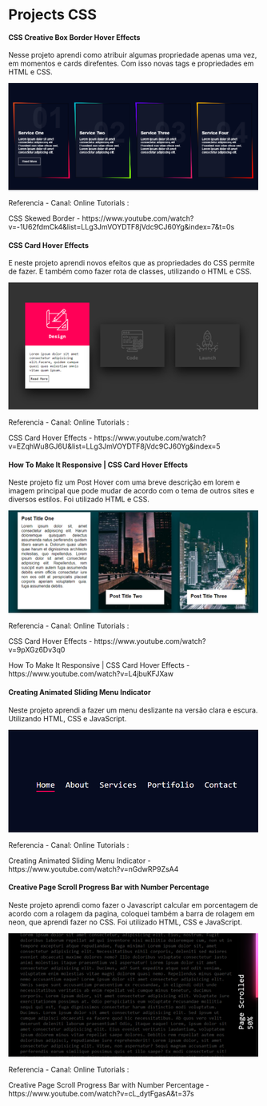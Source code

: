 <h1>Projects CSS</h1>
<div>
  <h4>CSS Creative Box Border Hover Effects</h4>
  <p>Nesse projeto aprendi como atribuir algumas propriedade apenas uma vez, em momentos e cards direfentes.    Com isso novas tags e propriedades em HTML e CSS. </p>
   <img src="./img/boxborder.PNG" width="500">
  <p>
    Referencia - Canal: Online Tutorials : 
  </p>
  <p>
    CSS Skewed Border - https://www.youtube.com/watch?v=-1U62fdmCk4&list=LLg3JmVOYDTF8jVdc9CJ60Yg&index=7&t=0s
  </p>

  <h4> CSS Card Hover Effects</h4>
  <p>E neste projeto aprendi novos efeitos que as propriedades do CSS permite de fazer. E também como fazer rota de classes, utilizando o HTML e CSS.</p>
    <img src="./img/cardhover.PNG" width="500">
  <p> 
    Referencia - Canal: Online Tutorials : 
  </p>
  <p>
    CSS Card Hover Effects - https://www.youtube.com/watch?v=EZqhWu8GJ6U&list=LLg3JmVOYDTF8jVdc9CJ60Yg&index=5
  </p>

  <h4>How To Make It Responsive | CSS Card Hover Effects</h4>
  <p>Neste projeto fiz um Post Hover com uma breve descrição em lorem e imagem principal que pode mudar de acordo com o tema de outros sites e diversos estilos. Foi utilizado HTML e CSS. </p>
    <img src="./img/posthover.PNG" width="500">
  <p>
    Referencia - Canal: Online Tutorials :
  </p>
  <p> 
    CSS Card Hover Effects - https://www.youtube.com/watch?v=9pXGz6Dv3q0
  </p>
  <p>
    How To Make It Responsive | CSS Card Hover Effects - https://www.youtube.com/watch?v=L4jbuKFJXaw
  </p>

  <h4>Creating Animated Sliding Menu Indicator</h4>
  <p>Neste projeto aprendi a fazer um menu deslizante na versão clara e escura. Utilizando HTML, CSS e JavaScript.</p>
    <img src="./img/menuindicatordark.PNG" width="500">
   <p>
    Referencia - Canal: Online Tutorials :
  </p>
  <p> 
    Creating Animated Sliding Menu Indicator - https://www.youtube.com/watch?v=nGdwRP9ZsA4
  </p>

  <h4>Creative Page Scroll Progress Bar with Number Percentage</h4>
  <p>Neste projeto aprendi como fazer o Javascript calcular em porcentagem de acordo com a rolagem da pagina, coloquei também a barra de rolagem em neon, que aprendi fazer no CSS. Foi utilizado HTML, CSS e JavaScript.
</p>
    <img src="./img/pagescroll.PNG" width="500">
 <p>
    Referencia - Canal: Online Tutorials :
  </p>
  <p> 
    Creative Page Scroll Progress Bar with Number Percentage - https://www.youtube.com/watch?v=cL_dytFgasA&t=37s
  </p>

</div>
